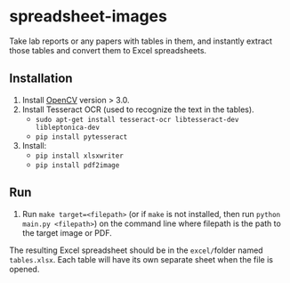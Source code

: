 # spreadsheet-images
Take lab reports or any papers with tables in them, and instantly extract those tables and convert them to Excel spreadsheets.
## Installation
1. Install [OpenCV](https://www.pyimagesearch.com/2015/06/22/install-opencv-3-0-and-python-2-7-on-ubuntu/) version > 3.0.
2. Install Tesseract OCR (used to recognize the text in the tables).
    - `sudo apt-get install tesseract-ocr libtesseract-dev libleptonica-dev`
    - `pip install pytesseract`
3. Install:
    - `pip install xlsxwriter`
    - `pip install pdf2image`
## Run
1. Run `make target=<filepath>` (or if `make` is not installed, then run `python main.py <filepath>`) on the command line where filepath is the path to the target image or PDF.

The resulting Excel spreadsheet should be in the `excel/`folder named `tables.xlsx`. Each table will have its own separate sheet when the file is opened.
